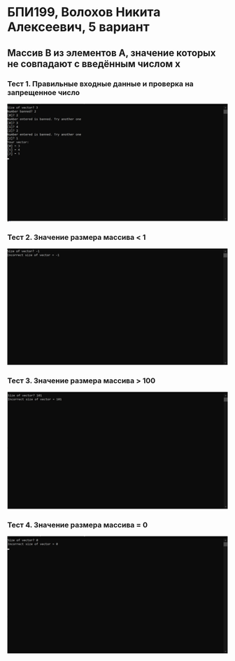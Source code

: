 # БПИ199, Волохов Никита Алексеевич, 5 вариант
## Массив B из элементов A, значение которых не совпадают с введённым числом x

### Тест 1. Правильные входные данные и проверка на запрещенное число
![Test1](test1.png)

### Тест 2. Значение размера массива < 1
![Test2](test2.png)

### Тест 3. Значение размера массива > 100
![Test3](test3.png)

### Тест 4. Значение размера массива = 0
![Test4](test4.png)
